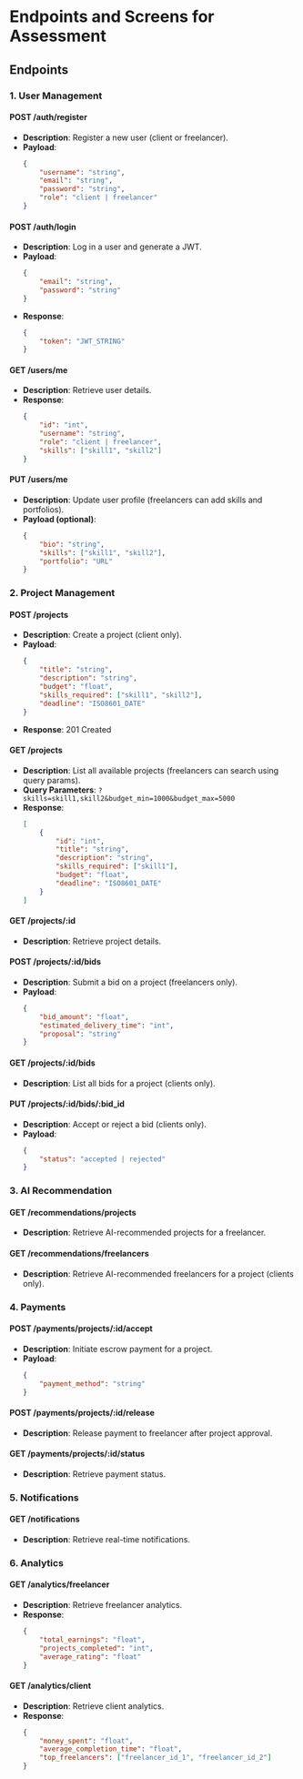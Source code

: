 # Endpoints and Screens for Assessment

## Endpoints

### 1. User Management

#### **POST /auth/register**
- **Description**: Register a new user (client or freelancer).
- **Payload**:
    ```json
    {
        "username": "string",
        "email": "string",
        "password": "string",
        "role": "client | freelancer"
    }
    ```

#### **POST /auth/login**
- **Description**: Log in a user and generate a JWT.
- **Payload**:
    ```json
    {
        "email": "string",
        "password": "string"
    }
    ```
- **Response**:
    ```json
    {
        "token": "JWT_STRING"
    }
    ```

#### **GET /users/me**
- **Description**: Retrieve user details.
- **Response**:
    ```json
    {
        "id": "int",
        "username": "string",
        "role": "client | freelancer",
        "skills": ["skill1", "skill2"]
    }
    ```

#### **PUT /users/me**
- **Description**: Update user profile (freelancers can add skills and portfolios).
- **Payload (optional)**:
    ```json
    {
        "bio": "string",
        "skills": ["skill1", "skill2"],
        "portfolio": "URL"
    }
    ```

### 2. Project Management

#### **POST /projects**
- **Description**: Create a project (client only).
- **Payload**:
    ```json
    {
        "title": "string",
        "description": "string",
        "budget": "float",
        "skills_required": ["skill1", "skill2"],
        "deadline": "ISO8601_DATE"
    }
    ```
- **Response**: 201 Created

#### **GET /projects**
- **Description**: List all available projects (freelancers can search using query params).
- **Query Parameters**: `?skills=skill1,skill2&budget_min=1000&budget_max=5000`
- **Response**:
    ```json
    [
        {
            "id": "int",
            "title": "string",
            "description": "string",
            "skills_required": ["skill1"],
            "budget": "float",
            "deadline": "ISO8601_DATE"
        }
    ]
    ```

#### **GET /projects/:id**
- **Description**: Retrieve project details.

#### **POST /projects/:id/bids**
- **Description**: Submit a bid on a project (freelancers only).
- **Payload**:
    ```json
    {
        "bid_amount": "float",
        "estimated_delivery_time": "int",
        "proposal": "string"
    }
    ```

#### **GET /projects/:id/bids**
- **Description**: List all bids for a project (clients only).

#### **PUT /projects/:id/bids/:bid_id**
- **Description**: Accept or reject a bid (clients only).
- **Payload**:
    ```json
    {
        "status": "accepted | rejected"
    }
    ```

### 3. AI Recommendation

#### **GET /recommendations/projects**
- **Description**: Retrieve AI-recommended projects for a freelancer.

#### **GET /recommendations/freelancers**
- **Description**: Retrieve AI-recommended freelancers for a project (clients only).

### 4. Payments

#### **POST /payments/projects/:id/accept**
- **Description**: Initiate escrow payment for a project.
- **Payload**:
    ```json
    {
        "payment_method": "string"
    }
    ```

#### **POST /payments/projects/:id/release**
- **Description**: Release payment to freelancer after project approval.

#### **GET /payments/projects/:id/status**
- **Description**: Retrieve payment status.

### 5. Notifications

#### **GET /notifications**
- **Description**: Retrieve real-time notifications.

### 6. Analytics

#### **GET /analytics/freelancer**
- **Description**: Retrieve freelancer analytics.
- **Response**:
    ```json
    {
        "total_earnings": "float",
        "projects_completed": "int",
        "average_rating": "float"
    }
    ```

#### **GET /analytics/client**
- **Description**: Retrieve client analytics.
- **Response**:
    ```json
    {
        "money_spent": "float",
        "average_completion_time": "float",
        "top_freelancers": ["freelancer_id_1", "freelancer_id_2"]
    }
    ```
